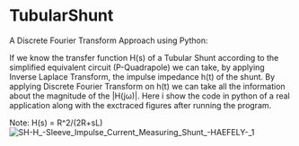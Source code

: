 # TubularShunt
A Discrete Fourier Transform Approach using Python:

If we know the transfer function H(s) of a Tubular Shunt according to the simplified equivalent circuit (P-Quadrapole) we can take, by applying Inverse Laplace Transform, the impulse impedance h(t) of the shunt.
By applying Discrete Fourier Transform on h(t) we can take all the information about the magnitude of the |H(jω)|.
Here i show the code in python of a real application along with the exctraced figures after running the program.

Note: H(s) = R^2/(2R+sL)
![SH-H_-_Sleeve_Impulse_Current_Measuring_Shunt__-_HAEFELY_-_1](https://github.com/user-attachments/assets/5f9d7616-249f-49d1-b4d9-b9b15e8e7044)
